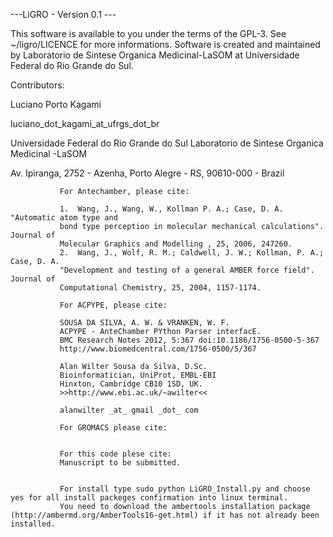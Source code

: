 ---LiGRO - Version 0.1 ---

This software is available to you under the terms of the GPL-3. See ~/ligro/LICENCE for more informations.
Software is created and maintained by Laboratorio de Sintese Organica Medicinal-LaSOM at
Universidade Federal do Rio Grande do Sul.

Contributors:

Luciano Porto Kagami

luciano_dot_kagami_at_ufrgs_dot_br

Universidade Federal do Rio Grande do Sul
Laboratorio de Sintese Organica Medicinal -LaSOM

Av. Ipiranga, 2752 - Azenha, Porto Alegre - RS, 90610-000 - Brazil

               For Antechamber, please cite:

               1.  Wang, J., Wang, W., Kollman P. A.; Case, D. A. "Automatic atom type and
               bond type perception in molecular mechanical calculations". Journal of
               Molecular Graphics and Modelling , 25, 2006, 247260.
               2.  Wang, J., Wolf, R. M.; Caldwell, J. W.; Kollman, P. A.; Case, D. A.
               "Development and testing of a general AMBER force field". Journal of
               Computational Chemistry, 25, 2004, 1157-1174.

               For ACPYPE, please cite:

               SOUSA DA SILVA, A. W. & VRANKEN, W. F.
               ACPYPE - AnteChamber PYthon Parser interfacE.
               BMC Research Notes 2012, 5:367 doi:10.1186/1756-0500-5-367
               http://www.biomedcentral.com/1756-0500/5/367

               Alan Wilter Sousa da Silva, D.Sc.
               Bioinformatician, UniProt, EMBL-EBI
               Hinxton, Cambridge CB10 1SD, UK.
               >>http://www.ebi.ac.uk/~awilter<<

               alanwilter _at_ gmail _dot_ com

               For GROMACS please cite:


               For this code plese cite:
               Manuscript to be submitted.


               For install type sudo python LiGRO_Install.py and choose yes for all install packeges confirmation into linux terminal.
               You need to download the ambertools installation package (http://ambermd.org/AmberTools16-get.html) if it has not already been installed.
    
    
    
